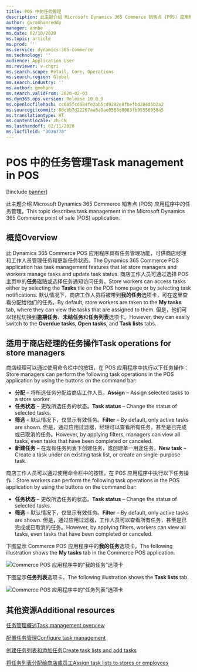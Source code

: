 ```yaml
---
title: POS 中的任务管理
description: 此主题介绍 Microsoft Dynamics 365 Commerce 销售点 (POS) 应用程序中的任务管理。
author: gvrmohanreddy
manager: annbe
ms.date: 02/10/2020
ms.topic: article
ms.prod: ''
ms.service: dynamics-365-commerce
ms.technology: ''
audience: Application User
ms.reviewer: v-chgri
ms.search.scope: Retail, Core, Operations
ms.search.region: Global
ms.search.industry: ''
ms.author: gmohanv
ms.search.validFrom: 2020-02-03
ms.dyn365.ops.version: Release 10.0.9
ms.openlocfilehash: cc685fcd584fe2ab5cd9282e8fbefbd284d5b2a2
ms.sourcegitcommit: 80cbb7d22267aa6a0ae0568d0063fb95556958a5
ms.translationtype: HT
ms.contentlocale: zh-CN
ms.lasthandoff: 02/11/2020
ms.locfileid: "3036778"
---
```

# <a name="task-management-in-pos"></a><span data-ttu-id="4973c-103">POS 中的任务管理</span><span class="sxs-lookup"><span data-stu-id="4973c-103">Task management in POS</span></span>

[!include [banner](includes/banner.md)]

<span data-ttu-id="4973c-104">此主题介绍 Microsoft Dynamics 365 Commerce 销售点 (POS) 应用程序中的任务管理。</span><span class="sxs-lookup"><span data-stu-id="4973c-104">This topic describes task management in the Microsoft Dynamics 365 Commerce point of sale (POS) application.</span></span>

## <a name="overview"></a><span data-ttu-id="4973c-105">概览</span><span class="sxs-lookup"><span data-stu-id="4973c-105">Overview</span></span>

<span data-ttu-id="4973c-106">此 Dynamics 365 Commerce POS 应用程序具有任务管理功能，可供商店经理和工作人员管理任务和更新任务状态。</span><span class="sxs-lookup"><span data-stu-id="4973c-106">The Dynamics 365 Commerce POS application has task management features that let store managers and workers manage tasks and update task status.</span></span> <span data-ttu-id="4973c-107">商店工作人员可通过选择 POS 主页中的**任务**磁贴或选择任务通知访问任务。</span><span class="sxs-lookup"><span data-stu-id="4973c-107">Store workers can access tasks either by selecting the **Tasks** tile on the POS home page or by selecting task notifications.</span></span> <span data-ttu-id="4973c-108">默认情况下，商店工作人员将被带到**我的任务**选项卡，可在这里查看分配给他们的任务。</span><span class="sxs-lookup"><span data-stu-id="4973c-108">By default, store workers are taken to the **My tasks** tab, where they can view the tasks that are assigned to them.</span></span> <span data-ttu-id="4973c-109">但是，他们可以轻松切换到**逾期任务**、**未结任务**和**任务列表**选项卡。</span><span class="sxs-lookup"><span data-stu-id="4973c-109">However, they can easily switch to the **Overdue tasks**, **Open tasks**, and **Task lists** tabs.</span></span>

## <a name="task-operations-for-store-managers"></a><span data-ttu-id="4973c-110">适用于商店经理的任务操作</span><span class="sxs-lookup"><span data-stu-id="4973c-110">Task operations for store managers</span></span>

<span data-ttu-id="4973c-111">商店经理可以通过使用命令栏中的按钮，在 POS 应用程序中执行以下任务操作：</span><span class="sxs-lookup"><span data-stu-id="4973c-111">Store managers can perform the following task operations in the POS application by using the buttons on the command bar:</span></span>

- <span data-ttu-id="4973c-112">**分配** – 将所选任务分配给商店工作人员。</span><span class="sxs-lookup"><span data-stu-id="4973c-112">**Assign** – Assign selected tasks to a store worker.</span></span>
- <span data-ttu-id="4973c-113">**任务状态** – 更改所选任务的状态。</span><span class="sxs-lookup"><span data-stu-id="4973c-113">**Task status** – Change the status of selected tasks.</span></span>
- <span data-ttu-id="4973c-114">**筛选** – 默认情况下，仅显示有效任务。</span><span class="sxs-lookup"><span data-stu-id="4973c-114">**Filter** – By default, only active tasks are shown.</span></span> <span data-ttu-id="4973c-115">但是，通过应用过滤器，经理可以查看所有任务，甚至是已完成或已取消的任务。</span><span class="sxs-lookup"><span data-stu-id="4973c-115">However, by applying filters, managers can view all tasks, even tasks that have been completed or canceled.</span></span>
- <span data-ttu-id="4973c-116">**新建任务** – 在现有任务列表下创建任务，或创建单一用途任务。</span><span class="sxs-lookup"><span data-stu-id="4973c-116">**New task** – Create a task under an existing task list, or create an single-purpose task.</span></span>

<span data-ttu-id="4973c-117">商店工作人员可以通过使用命令栏中的按钮，在 POS 应用程序中执行以下任务操作：</span><span class="sxs-lookup"><span data-stu-id="4973c-117">Store workers can perform the following task operations in the POS application by using the buttons on the command bar:</span></span>

- <span data-ttu-id="4973c-118">**任务状态** – 更改所选任务的状态。</span><span class="sxs-lookup"><span data-stu-id="4973c-118">**Task status** – Change the status of selected tasks.</span></span>
- <span data-ttu-id="4973c-119">**筛选** – 默认情况下，仅显示有效任务。</span><span class="sxs-lookup"><span data-stu-id="4973c-119">**Filter** – By default, only active tasks are shown.</span></span> <span data-ttu-id="4973c-120">但是，通过应用过滤器，工作人员可以查看所有任务，甚至是已完成或已取消的任务。</span><span class="sxs-lookup"><span data-stu-id="4973c-120">However, by applying filters, workers can view all tasks, even tasks that have been completed or canceled.</span></span>

<span data-ttu-id="4973c-121">下图显示 Commerce POS 应用程序中的**我的任务**选项卡。</span><span class="sxs-lookup"><span data-stu-id="4973c-121">The following illustration shows the **My tasks** tab in the Commerce POS application.</span></span>

![Commerce POS 应用程序中的“我的任务”选项卡](media/POS-task-management.png)

<span data-ttu-id="4973c-123">下图显示**任务列表**选项卡。</span><span class="sxs-lookup"><span data-stu-id="4973c-123">The following illustration shows the **Task lists** tab.</span></span>

![Commerce POS 应用程序中的“任务列表”选项卡](media/POS-task-lists-management.png)

## <a name="additional-resources"></a><span data-ttu-id="4973c-125">其他资源</span><span class="sxs-lookup"><span data-stu-id="4973c-125">Additional resources</span></span>

[<span data-ttu-id="4973c-126">任务管理概述</span><span class="sxs-lookup"><span data-stu-id="4973c-126">Task management overview</span></span>](task-mgmt-overview.md)

[<span data-ttu-id="4973c-127">配置任务管理</span><span class="sxs-lookup"><span data-stu-id="4973c-127">Configure task management</span></span>](task-mgmt-configure.md)

[<span data-ttu-id="4973c-128">创建任务列表和添加任务</span><span class="sxs-lookup"><span data-stu-id="4973c-128">Create task lists and add tasks</span></span>](task-mgmt-create-lists.md)

[<span data-ttu-id="4973c-129">将任务列表分配给商店或员工</span><span class="sxs-lookup"><span data-stu-id="4973c-129">Assign task lists to stores or employees</span></span>](task-mgmt-assign-lists.md)
